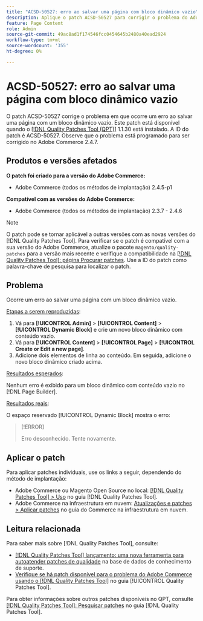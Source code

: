 ```yaml
---
title: "ACSD-50527: erro ao salvar uma página com bloco dinâmico vazio"
description: Aplique o patch ACSD-50527 para corrigir o problema do Adobe Commerce em que ocorre um erro ao salvar uma página com um bloco dinâmico vazio.
feature: Page Content
role: Admin
source-git-commit: 49ac8ad1f174546fcc0454645b2480a40ead2924
workflow-type: tm+mt
source-wordcount: '355'
ht-degree: 0%

---
```


# ACSD-50527: erro ao salvar uma página com bloco dinâmico vazio

O patch ACSD-50527 corrige o problema em que ocorre um erro ao salvar uma página com um bloco dinâmico vazio. Este patch está disponível quando o [[!DNL Quality Patches Tool (QPT)]](https://experienceleague.adobe.com/en/docs/commerce-knowledge-base/kb/announcements/commerce-announcements/magento-quality-patches-released-new-tool-to-self-serve-quality-patches) 1.1.30 está instalado. A ID do patch é ACSD-50527. Observe que o problema está programado para ser corrigido no Adobe Commerce 2.4.7.

## Produtos e versões afetados

**O patch foi criado para a versão do Adobe Commerce:**

* Adobe Commerce (todos os métodos de implantação) 2.4.5-p1

**Compatível com as versões do Adobe Commerce:**

* Adobe Commerce (todos os métodos de implantação) 2.3.7 - 2.4.6

>[!NOTE]
>
>O patch pode se tornar aplicável a outras versões com as novas versões do [!DNL Quality Patches Tool]. Para verificar se o patch é compatível com a sua versão do Adobe Commerce, atualize o pacote `magento/quality-patches` para a versão mais recente e verifique a compatibilidade na [[!DNL Quality Patches Tool]: página Procurar patches](https://experienceleague.adobe.com/tools/commerce-quality-patches/index.html). Use a ID do patch como palavra-chave de pesquisa para localizar o patch.

## Problema

Ocorre um erro ao salvar uma página com um bloco dinâmico vazio.

<u>Etapas a serem reproduzidas</u>:

1. Vá para **[!UICONTROL Admin]** > **[!UICONTROL Content]** > **[!UICONTROL Dynamic Block]** e crie um novo bloco dinâmico com conteúdo vazio.
1. Vá para **[!UICONTROL Content]** > **[!UICONTROL Page]** > **[!UICONTROL Create or Edit a new page]**.
1. Adicione dois elementos de linha ao conteúdo. Em seguida, adicione o novo bloco dinâmico criado acima.

<u>Resultados esperados</u>:

Nenhum erro é exibido para um bloco dinâmico com conteúdo vazio no [!DNL Page Builder].

<u>Resultados reais</u>:

O espaço reservado [!UICONTROL Dynamic Block] mostra o erro:

>[!ERROR]
>
>Erro desconhecido. Tente novamente.

## Aplicar o patch

Para aplicar patches individuais, use os links a seguir, dependendo do método de implantação:

* Adobe Commerce ou Magento Open Source no local: [[!DNL Quality Patches Tool] > Uso](https://experienceleague.adobe.com/docs/commerce-operations/tools/quality-patches-tool/usage.html) no guia [!DNL Quality Patches Tool].
* Adobe Commerce na infraestrutura em nuvem: [Atualizações e patches > Aplicar patches](https://experienceleague.adobe.com/docs/commerce-cloud-service/user-guide/develop/upgrade/apply-patches.html) no guia do Commerce na infraestrutura em nuvem.

## Leitura relacionada

Para saber mais sobre [!DNL Quality Patches Tool], consulte:

* [[!DNL Quality Patches Tool] lançamento: uma nova ferramenta para autoatender patches de qualidade](https://experienceleague.adobe.com/en/docs/commerce-knowledge-base/kb/announcements/commerce-announcements/magento-quality-patches-released-new-tool-to-self-serve-quality-patches) na base de dados de conhecimento de suporte.
* [Verifique se há patch disponível para o problema do Adobe Commerce usando o  [!DNL Quality Patches Tool]](/help/tools/quality-patches-tool/patches-available-in-qpt/check-patch-for-magento-issue-with-magento-quality-patches.md) no guia [!UICONTROL Quality Patches Tool].


Para obter informações sobre outros patches disponíveis no QPT, consulte [[!DNL Quality Patches Tool]: Pesquisar patches](https://experienceleague.adobe.com/tools/commerce-quality-patches/index.html) no guia [!DNL Quality Patches Tool].
